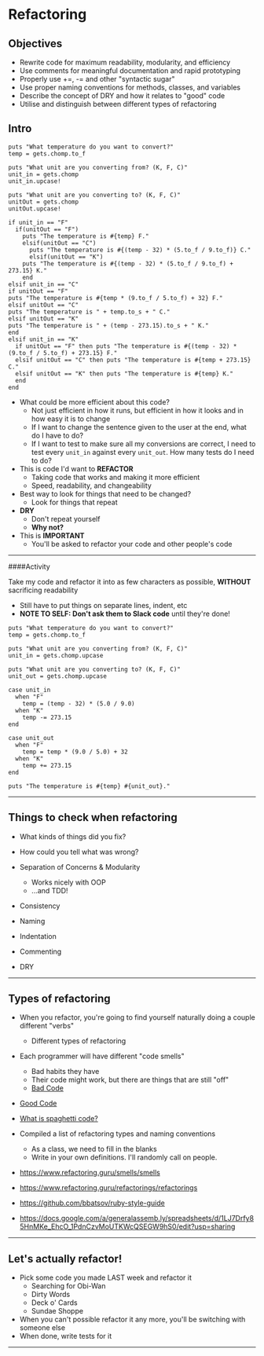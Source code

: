 # Refactoring

## Objectives
- Rewrite code for maximum readability, modularity, and efficiency
- Use comments for meaningful documentation and rapid prototyping
- Properly use +=, -= and other "syntactic sugar" 
- Use proper naming conventions for methods, classes, and variables
- Describe the concept of DRY and how it relates to "good" code
- Utilise and distinguish between different types of refactoring

## Intro

```
puts "What temperature do you want to convert?"
temp = gets.chomp.to_f

puts "What unit are you converting from? (K, F, C)" 
unit_in = gets.chomp
unit_in.upcase!

puts "What unit are you converting to? (K, F, C)" 
unitOut = gets.chomp
unitOut.upcase!

if unit_in == "F" 
  if(unitOut == "F")
    puts "The temperature is #{temp} F."   
    elsif(unitOut == "C")
      puts "The temperature is #{(temp - 32) * (5.to_f / 9.to_f)} C."
      elsif(unitOut == "K")
	puts "The temperature is #{(temp - 32) * (5.to_f / 9.to_f) + 273.15} K."
	end 
elsif unit_in == "C" 
if unitOut == "F" 
puts "The temperature is #{temp * (9.to_f / 5.to_f) + 32} F."
elsif unitOut == "C" 
puts "The temperature is " + temp.to_s + " C."
elsif unitOut == "K" 
puts "The temperature is " + (temp - 273.15).to_s + " K."
end 
elsif unit_in == "K" 
  if unitOut == "F" then puts "The temperature is #{(temp - 32) * (9.to_f / 5.to_f) + 273.15} F."
  elsif unitOut == "C" then puts "The temperature is #{temp + 273.15} C."
  elsif unitOut == "K" then puts "The temperature is #{temp} K."
  end 
end
```

- What could be more efficient about this code?
  - Not just efficient in how it runs, but efficient in how it looks and in how easy it is to change
  - If I want to change the sentence given to the user at the end, what do I have to do?
  - If I want to test to make sure all my conversions are correct, I need to test every `unit_in` against every `unit_out`. How many tests do I need to do?
- This is code I'd want to **REFACTOR**
  - Taking code that works and making it more efficient
  - Speed, readability, and changeability
- Best way to look for things that need to be changed?
  - Look for things that repeat
- **DRY**
  - Don't repeat yourself
  - **Why not?**
- This is **IMPORTANT**
  - You'll be asked to refactor your code and other people's code

---

####Activity

Take my code and refactor it into as few characters as possible, **WITHOUT** sacrificing readability
- Still have to put things on separate lines, indent, etc
- **NOTE TO SELF: Don't ask them to Slack code** until they're done!

```
puts "What temperature do you want to convert?"
temp = gets.chomp.to_f

puts "What unit are you converting from? (K, F, C)" 
unit_in = gets.chomp.upcase

puts "What unit are you converting to? (K, F, C)" 
unit_out = gets.chomp.upcase

case unit_in
  when "F"
    temp = (temp - 32) * (5.0 / 9.0)
  when "K"
    temp -= 273.15
end

case unit_out
  when "F"
    temp = temp * (9.0 / 5.0) + 32
  when "K"
    temp += 273.15
end

puts "The temperature is #{temp} #{unit_out}."
```
---

##  Things to check when refactoring

- What kinds of things did you fix?
- How could you tell what was wrong?

- Separation of Concerns & Modularity
  - Works nicely with OOP
  - ...and TDD!
- Consistency
- Naming
- Indentation
- Commenting
- DRY

---

##  Types of refactoring

- When you refactor, you're going to find yourself naturally doing a couple different "verbs"
  - Different types of refactoring
- Each programmer will have different "code smells"
  - Bad habits they have
  - Their code might work, but there are things that are still "off"
  - [Bad Code](badcode.jpg)

- [Good Code](goodcode.png)
- [What is spaghetti code?](spaghetti.jpg)

- Compiled a list of refactoring types and naming conventions
  - As a class, we need to fill in the blanks 
  - Write in your own definitions. I'll randomly call on people. 


- https://www.refactoring.guru/smells/smells
- https://www.refactoring.guru/refactorings/refactorings
- https://github.com/bbatsov/ruby-style-guide

- https://docs.google.com/a/generalassemb.ly/spreadsheets/d/1LJ7Drfy85HnMKe_EhcO_1PdnCzvMoUTKWcQSEGW9hS0/edit?usp=sharing

---

##  Let's actually refactor!

- Pick some code you made LAST week and refactor it
  - Searching for Obi-Wan
  - Dirty Words
  - Deck o' Cards
  - Sundae Shoppe
- When you can't possible refactor it any more, you'll be switching with someone else
- When done, write tests for it
---

